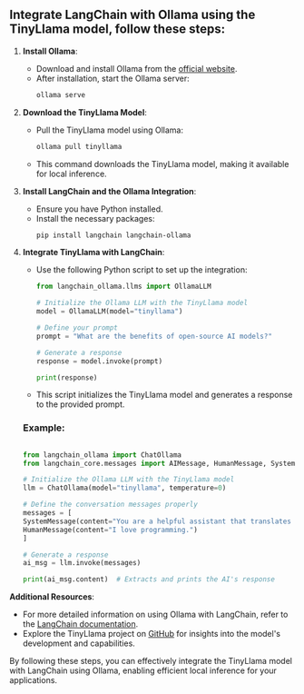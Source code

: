 ## Integrate LangChain with Ollama using the TinyLlama model, follow these steps:

1. **Install Ollama**:
   - Download and install Ollama from the [official website](https://ollama.com/).
   - After installation, start the Ollama server:
     ```bash
     ollama serve
     ```

2. **Download the TinyLlama Model**:
   - Pull the TinyLlama model using Ollama:
     ```bash
     ollama pull tinyllama
     ```
   - This command downloads the TinyLlama model, making it available for local inference.

3. **Install LangChain and the Ollama Integration**:
   - Ensure you have Python installed.
   - Install the necessary packages:
     ```bash
     pip install langchain langchain-ollama
     ```

4. **Integrate TinyLlama with LangChain**:
   - Use the following Python script to set up the integration:
     ```python
     from langchain_ollama.llms import OllamaLLM

     # Initialize the Ollama LLM with the TinyLlama model
     model = OllamaLLM(model="tinyllama")

     # Define your prompt
     prompt = "What are the benefits of open-source AI models?"

     # Generate a response
     response = model.invoke(prompt)

     print(response)
     ```
   - This script initializes the TinyLlama model and generates a response to the provided prompt.

   ### Example:
      ```python

    from langchain_ollama import ChatOllama
    from langchain_core.messages import AIMessage, HumanMessage, SystemMessage

   # Initialize the Ollama LLM with the TinyLlama model
    llm = ChatOllama(model="tinyllama", temperature=0)

   # Define the conversation messages properly
    messages = [
    SystemMessage(content="You are a helpful assistant that translates English to French. Translate the user sentence."),
    HumanMessage(content="I love programming.")
     ]

    # Generate a response
    ai_msg = llm.invoke(messages)

    print(ai_msg.content)  # Extracts and prints the AI's response
   ```

**Additional Resources**:
- For more detailed information on using Ollama with LangChain, refer to the [LangChain documentation](https://python.langchain.com/docs/integrations/llms/ollama/).
- Explore the TinyLlama project on [GitHub](https://github.com/jzhang38/TinyLlama) for insights into the model's development and capabilities.

By following these steps, you can effectively integrate the TinyLlama model with LangChain using Ollama, enabling efficient local inference for your applications. 
